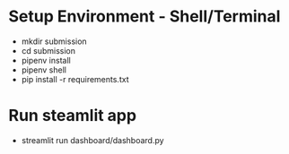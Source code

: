 # Setup Environment - Shell/Terminal

- mkdir submission
- cd submission
- pipenv install
- pipenv shell
- pip install -r requirements.txt

# Run steamlit app

- streamlit run dashboard/dashboard.py
